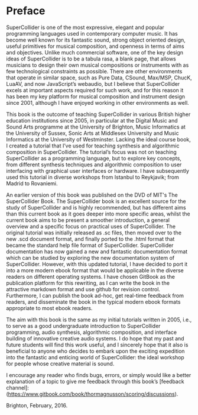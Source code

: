 # Preface

SuperCollider is one of the most expressive, elegant and popular programming languages used in contemporary computer music. It has become well known for its fantastic sound, strong object oriented design, useful primitives for musical composition, and openness in terms of aims and objectives. Unlike much commercial software, one of the key design ideas of SuperCollider is to be a tabula rasa, a blank page, that allows musicians to design their own musical compositions or instruments with as few technological constraints as possible. There are other environments that operate in similar space, such as Pure Data, CSound, Max/MSP, ChucK, LuaAV, and now JavaScript’s webaudio, but I believe that SuperCollider excels at important aspects required for such work, and for this reason it has been my key platform for musical composition and instrument design since 2001, although I have enjoyed working in other environments as well.

This book is the outcome of teaching SuperCollider in various British higher education institutions since 2005, in particular at the Digital Music and Sound Arts programme at the University of Brighton, Music Informatics at the University of Sussex, Sonic Arts at Middlesex University and Music Informatics at the University of Westminster. Lacking the ideal course book, I created a tutorial that I’ve used for teaching synthesis and algorithmic composition in SuperCollider. The tutorial’s focus was not on teaching SuperCollider as a programming language, but to explore key concepts, from different synthesis techniques and algorithmic composition to user interfacing with graphical user interfaces or hardware. I have subsequently used this tutorial in diverse workshops from Istanbul to Reykjavik; from Madrid to Rovaniemi. 

 An earlier version of this book was published on the DVD of MIT's The SuperCollider Book. The SuperCollider book is an excellent source for the study of SuperCollider and is highly recommended, but has different aims than this current book as it goes deeper into more specific areas, whilst the current book aims to be present a smoother introduction, a general overview and a specific focus on practical uses of SuperCollider. The original tutorial was initially released as .sc files, then moved over to the new .scd document format, and finally ported to the .html format that became the standard help file format of SuperCollider. SuperCollider documentation has now gained a new and fantastic documentation format which can be studied by exploring the new documentation system of SuperCollider. However, with this updated tutorial, I have decided to port it into a more modern ebook format that would be applicable in the diverse readers on different operating systems. I have chosen GitBook as the publication platform for this rewriting, as I can write the book in the attractive markdown format and use github for revision control. Furthermore, I can publish the book ad-hoc, get real-time feedback from readers, and disseminate the book in the typical modern ebook formats appropriate to most ebook readers.

The aim with this book is the same as my initial tutorials written in 2005, i.e., to serve as a good undergraduate introduction to SuperCollider programming, audio synthesis, algorithmic composition, and interface building of innovative creative audio systems. I do hope that my past and future students will find this work useful, and I sincerely hope that it also is beneficial to anyone who decides to embark upon the exciting expedition into the fantastic and enticing world of SuperCollider: the ideal workshop for people whose creative material is sound.

I encourage any reader who finds bugs, errors, or simply would like a better explanation of a topic to give me feedback through this book’s [feedback channel]: (https://www.gitbook.com/book/thormagnusson/scoring/discussions).

Brighton, February, 2016.
